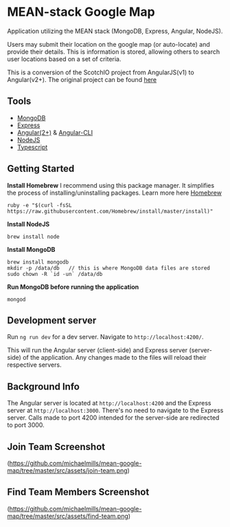 # MEAN-stack Google Map

Application utilizing the MEAN stack (MongoDB, Express, Angular, NodeJS).

Users may submit their location on the google map (or auto-locate) and provide their details. This is information is stored, allowing others to search user locations based on a set of criteria.

This is a conversion of the ScotchIO project from AngularJS(v1) to Angular(v2+). The original project can be found [here](https://scotch.io/tutorials/making-mean-apps-with-google-maps-part-i)


## Tools

* [MongoDB](https://www.mongodb.com/)
* [Express](https://expressjs.com/)
* [Angular(2+)](https://angular.io/) & [Angular-CLI](https://cli.angular.io/)
* [NodeJS](https://nodejs.org/en/)
* [Typescript](https://www.typescriptlang.org/)

## Getting Started

**Install Homebrew** 
I recommend using this package manager. It simplifies the process of installing/uninstalling packages. Learn more here [Homebrew](https://brew.sh/)
```
ruby -e "$(curl -fsSL https://raw.githubusercontent.com/Homebrew/install/master/install)"
```


**Install NodeJS**
```
brew install node
```


**Install MongoDB**
```
brew install mongodb
mkdir -p /data/db   // this is where MongoDB data files are stored
sudo chown -R `id -un` /data/db
```


**Run MongoDB before running the application**
```
mongod
```

## Development server

Run `ng run dev` for a dev server. Navigate to `http://localhost:4200/`. 

This will run the Angular server (client-side) and Express server (server-side) of the application. Any changes made to the files will reload their respective servers.


## Background Info

The Angular server is located at `http://localhost:4200` and the Express server at `http://localhost:3000`. There's no need to navigate to the Express server. Calls made to port 4200 intended for the server-side are redirected to port 3000.


## Join Team Screenshot

(https://github.com/michaelmills/mean-google-map/tree/master/src/assets/join-team.png)

## Find Team Members Screenshot

(https://github.com/michaelmills/mean-google-map/tree/master/src/assets/find-team.png)
